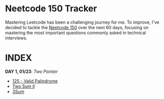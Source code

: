 # Neetcode 150 Tracker

Mastering Leetcode has been a challenging journey for me. To improve, I've decided to tackle the [Neetcode 150](https://neetcode.io/roadmap) over the next 60 days, focusing on mastering the most important questions commonly asked in technical interviews.

# INDEX

**DAY 1, 01/23**: *Two Pointer*
- [125 - Valid Palindrome](TwoPointer/validpalindrome.md)
- [Two Sum II](TwoPointer/TwoSumII.md)
- [3Sum](TwoPointer/3Sum.md)
